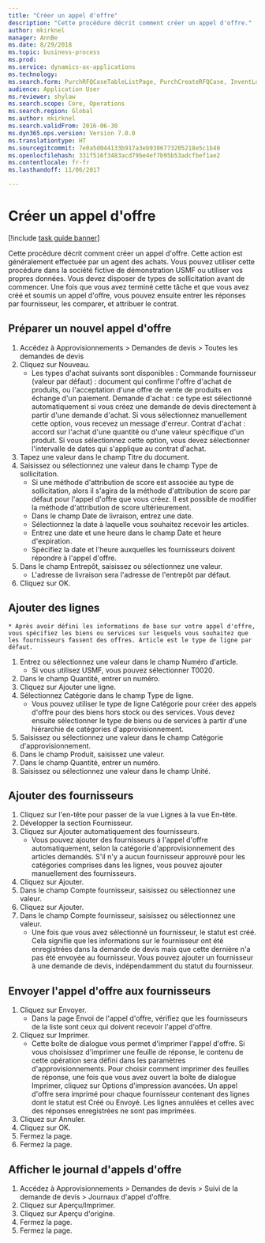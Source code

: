 ```yaml
--- 
title: "Créer un appel d'offre"
description: "Cette procédure décrit comment créer un appel d'offre."
author: mkirknel
manager: AnnBe
ms.date: 8/29/2018
ms.topic: business-process
ms.prod: 
ms.service: dynamics-ax-applications
ms.technology: 
ms.search.form: PurchRFQCaseTableListPage, PurchCreateRFQCase, InventLocationIdLookup, PurchRFQCaseTable, InventItemIdLookupSimple, EcoResCategorySingleLookup, UnitOfMeasureLookup, PurchRFQEditLines, PurchRFQEditLinesPrintOptions, VendRFQJournal, SrsReportViewerForm
audience: Application User
ms.reviewer: shylaw
ms.search.scope: Core, Operations
ms.search.region: Global
ms.author: mkirknel
ms.search.validFrom: 2016-06-30
ms.dyn365.ops.version: Version 7.0.0
ms.translationtype: HT
ms.sourcegitcommit: 7e0a5d044133b917a3eb9386773205218e5c1b40
ms.openlocfilehash: 331f516f3483acd79be4ef7b95b53adcfbef1ae2
ms.contentlocale: fr-fr
ms.lasthandoff: 11/06/2017

---
```

# <a name="create-a-request-for-quotation"></a>Créer un appel d'offre

[!include [task guide banner](../../includes/task-guide-banner.md)]

Cette procédure décrit comment créer un appel d'offre. Cette action est généralement effectuée par un agent des achats. Vous pouvez utiliser cette procédure dans la société fictive de démonstration USMF ou utiliser vos propres données. Vous devez disposer de types de sollicitation avant de commencer. Une fois que vous avez terminé cette tâche et que vous avez créé et soumis un appel d'offre, vous pouvez ensuite entrer les réponses par fournisseur, les comparer, et attribuer le contrat.


## <a name="prepare-a-new-rfq"></a>Préparer un nouvel appel d'offre
1. Accédez à Approvisionnements > Demandes de devis > Toutes les demandes de devis
2. Cliquez sur Nouveau.
    * Les types d'achat suivants sont disponibles : Commande fournisseur (valeur par défaut) : document qui confirme l'offre d'achat de produits, ou l'acceptation d'une offre de vente de produits en échange d'un paiement. Demande d'achat : ce type est sélectionné automatiquement si vous créez une demande de devis directement à partir d'une demande d'achat. Si vous sélectionnez manuellement cette option, vous recevez un message d'erreur. Contrat d'achat : accord sur l'achat d'une quantité ou d'une valeur spécifique d'un produit. Si vous sélectionnez cette option, vous devez sélectionner l'intervalle de dates qui s'applique au contrat d'achat.  
3. Tapez une valeur dans le champ Titre du document.
4. Saisissez ou sélectionnez une valeur dans le champ Type de sollicitation.
    * Si une méthode d'attribution de score est associée au type de sollicitation, alors il s'agira de la méthode d'attribution de score par défaut pour l'appel d'offre que vous créez. Il est possible de modifier la méthode d'attribution de score ultérieurement.  
    * Dans le champ Date de livraison, entrez une date.  
    * Sélectionnez la date à laquelle vous souhaitez recevoir les articles.  
    * Entrez une date et une heure dans le champ Date et heure d'expiration.  
    * Spécifiez la date et l'heure auxquelles les fournisseurs doivent répondre à l'appel d'offre.  
5. Dans le champ Entrepôt, saisissez ou sélectionnez une valeur.
    * L'adresse de livraison sera l'adresse de l'entrepôt par défaut.  
6. Cliquez sur OK.

## <a name="add-lines"></a>Ajouter des lignes
    * Après avoir défini les informations de base sur votre appel d'offre, vous spécifiez les biens ou services sur lesquels vous souhaitez que les fournisseurs fassent des offres. Article est le type de ligne par défaut.   
1. Entrez ou sélectionnez une valeur dans le champ Numéro d'article.
    * Si vous utilisez USMF, vous pouvez sélectionner T0020.  
2. Dans le champ Quantité, entrer un numéro.
3. Cliquez sur Ajouter une ligne.
4. Sélectionnez Catégorie dans le champ Type de ligne.
    * Vous pouvez utiliser le type de ligne Catégorie pour créer des appels d'offre pour des biens hors stock ou des services. Vous devez ensuite sélectionner le type de biens ou de services à partir d'une hiérarchie de catégories d'approvisionnement.  
5. Saisissez ou sélectionnez une valeur dans le champ Catégorie d'approvisionnement.
6. Dans le champ Produit, saisissez une valeur.
7. Dans le champ Quantité, entrer un numéro.
8. Saisissez ou sélectionnez une valeur dans le champ Unité.

## <a name="add-vendors"></a>Ajouter des fournisseurs
1. Cliquez sur l'en-tête pour passer de la vue Lignes à la vue En-tête. 
2. Développer la section Fournisseur.
3. Cliquez sur Ajouter automatiquement des fournisseurs.
    * Vous pouvez ajouter des fournisseurs à l'appel d'offre automatiquement, selon la catégorie d'approvisionnement des articles demandés. S'il n'y a aucun fournisseur approuvé pour les catégories comprises dans les lignes, vous pouvez ajouter manuellement des fournisseurs.  
4. Cliquez sur Ajouter.
5. Dans le champ Compte fournisseur, saisissez ou sélectionnez une valeur.
6. Cliquez sur Ajouter.
7. Dans le champ Compte fournisseur, saisissez ou sélectionnez une valeur.
    * Une fois que vous avez sélectionné un fournisseur, le statut est créé. Cela signifie que les informations sur le fournisseur ont été enregistrées dans la demande de devis mais que cette dernière n'a pas été envoyée au fournisseur. Vous pouvez ajouter un fournisseur à une demande de devis, indépendamment du statut du fournisseur.  

## <a name="send-the-rfq-to-vendors"></a>Envoyer l'appel d'offre aux fournisseurs
1. Cliquez sur Envoyer.
    * Dans la page Envoi de l'appel d'offre, vérifiez que les fournisseurs de la liste sont ceux qui doivent recevoir l'appel d'offre.  
2. Cliquez sur Imprimer.
    * Cette boîte de dialogue vous permet d'imprimer l'appel d'offre. Si vous choisissez d'imprimer une feuille de réponse, le contenu de cette opération sera défini dans les paramètres d'approvisionnements. Pour choisir comment imprimer des feuilles de réponse, une fois que vous avez ouvert la boîte de dialogue Imprimer, cliquez sur Options d'impression avancées. Un appel d'offre sera imprimé pour chaque fournisseur contenant des lignes dont le statut est Créé ou Envoyé. Les lignes annulées et celles avec des réponses enregistrées ne sont pas imprimées.   
3. Cliquez sur Annuler.
4. Cliquez sur OK.
5. Fermez la page.
6. Fermez la page.

## <a name="view-the-rfq-journal"></a>Afficher le journal d'appels d'offre
1. Accédez à Approvisionnements > Demandes de devis > Suivi de la demande de devis > Journaux d'appel d'offre.
2. Cliquez sur Aperçu/Imprimer.
3. Cliquez sur Aperçu d'origine.
4. Fermez la page.
5. Fermez la page.


